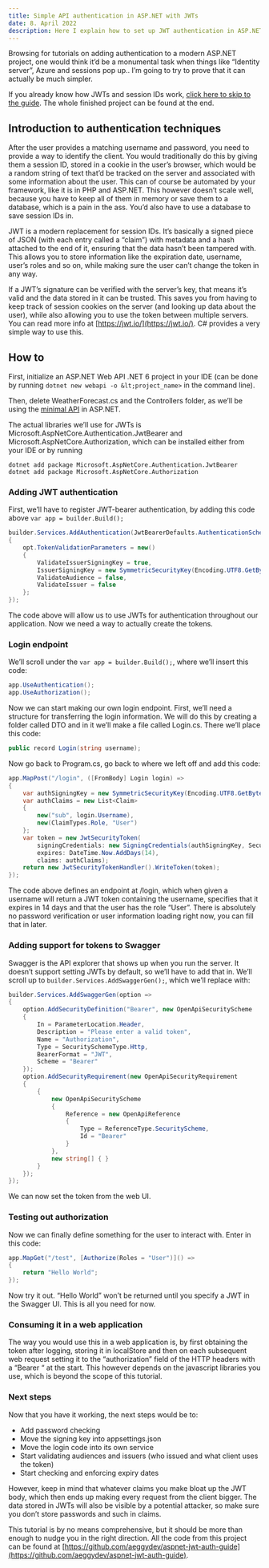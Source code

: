 ```yaml
---
title: Simple API authentication in ASP.NET with JWTs
date: 8. April 2022
description: Here I explain how to set up JWT authentication in ASP.NET 6.
---
```


Browsing for tutorials on adding authentication to a modern ASP.NET project, one would think it’d be a monumental task
when things like “Identity server”, Azure and sessions pop up.. I’m going to try to prove that it can actually be much
simpler.

If you already know how JWTs and session IDs work, [click here to skip to the guide](#how-to). The whole finished
project can be found at the end.

## Introduction to authentication techniques

After the user provides a matching username and password, you need to provide a way to identify the client. You would
traditionally do this by giving them a session ID, stored in a cookie in the user’s browser, which would be a random
string of text that’d be tracked on the server and associated with some information about the user. This can of course
be automated by your framework, like it is in PHP and ASP.NET. This however doesn’t scale well, because you have to keep
all of them in memory or save them to a database, which is a pain in the ass. You’d also have to use a database to save
session IDs in.

JWT is a modern replacement for session IDs. It’s basically a signed piece of JSON (with each entry called a “claim”)
with metadata and a hash attached to the end of it, ensuring that the data hasn’t been tampered with. This allows you to
store information like the expiration date, username, user’s roles and so on, while making sure the user can’t change
the token in any way.

If a JWT’s signature can be verified with the server’s key, that means it’s valid and the data stored in it can be
trusted. This saves you from having to keep track of session cookies on the server (and looking up data about the user),
while also allowing you to use the token between multiple servers. You can read more info
at [https://jwt.io/](https://jwt.io/). C# provides a very simple way to use this.


<div id="how-to" />

## How to

First, initialize an ASP.NET Web API .NET 6 project in your IDE (can be done by
running `dotnet new webapi -o &lt;project_name>` in the command line).

Then, delete WeatherForecast.cs and the Controllers folder, as we’ll be using
the [minimal API](https://docs.microsoft.com/en-us/aspnet/core/fundamentals/minimal-apis) in ASP.NET.

The actual libraries we’ll use for JWTs is Microsoft.AspNetCore.Authentication.JwtBearer and
Microsoft.AspNetCore.Authorization, which can be installed either from your IDE or by running 
```shell
dotnet add package Microsoft.AspNetCore.Authentication.JwtBearer
dotnet add package Microsoft.AspNetCore.Authorization
```


### Adding JWT authentication

First, we’ll have to register JWT-bearer authentication, by adding this code above `var app = builder.Build();`

```cs
builder.Services.AddAuthentication(JwtBearerDefaults.AuthenticationScheme).AddJwtBearer(opt =>
{
    opt.TokenValidationParameters = new()
    {
        ValidateIssuerSigningKey = true,
        IssuerSigningKey = new SymmetricSecurityKey(Encoding.UTF8.GetBytes(“jwt signing key secret”)),
        ValidateAudience = false,
        ValidateIssuer = false
    };
});
```

The code above will allow us to use JWTs for authentication throughout our application. Now we need a way to actually
create the tokens.

### Login endpoint

We’ll scroll under the `var app = builder.Build();`, where we’ll insert this code:

```cs
app.UseAuthentication();
app.UseAuthorization();
```

Now we can start making our own login endpoint. First, we’ll need a structure for transferring the login information. We
will do this by creating a folder called DTO and in it we’ll make a file called Login.cs. There we’ll place this code:

```cs
public record Login(string username);
```

Now go back to Program.cs, go back to where we left off and add this code:

```cs
app.MapPost("/login", ([FromBody] Login login) =>
{
    var authSigningKey = new SymmetricSecurityKey(Encoding.UTF8.GetBytes(builder.Configuration["Jwt:Secret"]));
    var authClaims = new List<Claim>
    {
        new("sub", login.Username),
        new(ClaimTypes.Role, "User")
    };
    var token = new JwtSecurityToken(
        signingCredentials: new SigningCredentials(authSigningKey, SecurityAlgorithms.HmacSha256),
        expires: DateTime.Now.AddDays(14),
        claims: authClaims);
    return new JwtSecurityTokenHandler().WriteToken(token);
});
```

The code above defines an endpoint at /login, which when given a username will return a JWT token containing the
username, specifies that it expires in 14 days and that the user has the role “User”. There is absolutely no password
verification or user information loading right now, you can fill that in later.

### Adding support for tokens to Swagger

Swagger is the API explorer that shows up when you run the server. It doesn’t support setting JWTs by default, so we’ll
have to add that in. We’ll scroll up to `builder.Services.AddSwaggerGen();`, which we’ll replace with:

```cs
builder.Services.AddSwaggerGen(option =>
{
    option.AddSecurityDefinition("Bearer", new OpenApiSecurityScheme
    {
        In = ParameterLocation.Header,
        Description = "Please enter a valid token",
        Name = "Authorization",
        Type = SecuritySchemeType.Http,
        BearerFormat = "JWT",
        Scheme = "Bearer"
    });
    option.AddSecurityRequirement(new OpenApiSecurityRequirement
    {
        {
            new OpenApiSecurityScheme
            {
                Reference = new OpenApiReference
                {
                    Type = ReferenceType.SecurityScheme,
                    Id = "Bearer"
                }
            },
            new string[] { }
        }
    });
});
```

We can now set the token from the web UI.

### Testing out authorization

Now we can finally define something for the user to interact with. Enter in this code:

```cs
app.MapGet("/test", [Authorize(Roles = "User")]() =>
{
    return "Hello World";
});
```

Now try it out. “Hello World” won’t be returned until you specify a JWT in the Swagger UI. This is all you need for now.

### Consuming it in a web application

The way you would use this in a web application is, by first obtaining the token after logging, storing it in localStore
and then on each subsequent web request setting it to the “authorization” field of the HTTP headers with a “Bearer “ at
the start. This however depends on the javascript libraries you use, which is beyond the scope of this tutorial.

### Next steps

Now that you have it working, the next steps would be to:

* Add password checking
* Move the signing key into appsettings.json
* Move the login code into its own service
* Start validating audiences and issuers (who issued and what client uses the token)
* Start checking and enforcing expiry dates

However, keep in mind that whatever claims you make bloat up the JWT body, which then ends up making every request from
the client bigger. The data stored in JWTs will also be visible by a potential attacker, so make sure you don’t store
passwords and such in claims.

This tutorial is by no means comprehensive, but it should be more than enough to nudge you in the right direction. All
the code from this project can be found
at [https://github.com/aeggydev/aspnet-jwt-auth-guide](https://github.com/aeggydev/aspnet-jwt-auth-guide).
